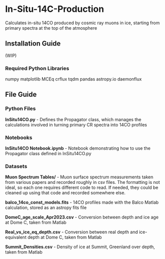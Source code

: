 # In-Situ-14C-Production
Calculates in-situ 14CO produced by cosmic ray muons in ice, starting from primary spectra at the top of the atmosphere

## Installation Guide

(WIP)

### Required Python Libraries

numpy
matplotlib
MCEq
crflux
tqdm
pandas
astropy.io
daemonflux

## File Guide

### Python Files

**InSitu14CO.py** - Defines the Propagator class, which manages the calculations involved in turning primary CR spectra into 14CO profiles

### Notebooks

**InSitu14CO Notebook.ipynb** - Notebook demonstrating how to use the Propagator class defined in InSitu14CO.py

### Datasets

**Muon Spectrum Tables/** - Muon surface spectrum measurements taken from various papers and recorded roughly in csv files.  The formatting is not ideal, so each one requires different code to read.  If needed, they could be cleaned up using that code and recorded somewhere else.

**balco_14co_const_models.fits** - 14CO profiles made with the Balco Matlab calculation, stored as an astropy fits file

**DomeC_age_scale_Apr2023.csv** - Conversion between depth and ice age at Dome C, taken from Matlab

**Real_vs_ice_eq_depth.csv** - Conversion between real depth and ice-equivalent depth at Dome C, taken from Matlab

**Summit_Densities.csv** - Density of ice at Summit, Greenland over depth, taken from Matlab
